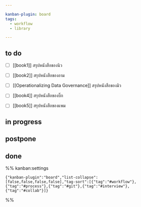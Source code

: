 ```yaml
---

kanban-plugin: board
tags:
  - workflow
  - library

---
```


## to do

- [ ] [[book1]] สรุปหนังสือของนิว
- [ ] [[book2]] สรุปหนังสือของอาม
- [ ] [[Operationalizing Data Governance]] สรุปหนังสือของมิว
- [ ] [[book4]] สรุปหนังสือของบิ๊ก
- [ ] [[book5]] สรุปหนังสือของแพม


## in progress



## postpone



## done





%% kanban:settings
```
{"kanban-plugin":"board","list-collapse":[false,false,false,false],"tag-sort":[{"tag":"#workflow"},{"tag":"#process"},{"tag":"#git"},{"tag":"#interview"},{"tag":"#collab"}]}
```
%%